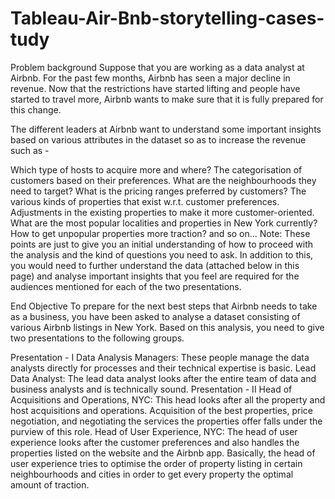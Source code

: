 # Tableau-Air-Bnb-storytelling-cases-tudy
Problem background
Suppose that you are working as a data analyst at Airbnb. For the past few months, Airbnb has seen a major decline in revenue. Now that the restrictions have started lifting and people have started to travel more, Airbnb wants to make sure that it is fully prepared for this change.

 

The different leaders at Airbnb want to understand some important insights based on various attributes in the dataset so as to increase the revenue such as -

Which type of hosts to acquire more and where?
The categorisation of customers based on their preferences.
What are the neighbourhoods they need to target?
What is the pricing ranges preferred by customers?
The various kinds of properties that exist w.r.t. customer preferences.
Adjustments in the existing properties to make it more customer-oriented.
What are the most popular localities and properties in New York currently?
How to get unpopular properties more traction? and so on...
Note: These points are just to give you an initial understanding of how to proceed with the analysis and the kind of questions you need to ask. In addition to this, you would need to further understand the data (attached below in this page) and analyse important insights that you feel are required for the audiences mentioned for each of the two presentations.

 

End Objective
To prepare for the next best steps that Airbnb needs to take as a business, you have been asked to analyse a dataset consisting of various Airbnb listings in New York. Based on this analysis, you need to give two presentations to the following groups.

Presentation - I
Data Analysis Managers: These people manage the data analysts directly for processes and their technical expertise is basic.
Lead Data Analyst: The lead data analyst looks after the entire team of data and business analysts and is technically sound.
Presentation - II
Head of Acquisitions and Operations, NYC: This head looks after all the property and host acquisitions and operations. Acquisition of the best properties, price negotiation, and negotiating the services the properties offer falls under the purview of this role.
Head of User Experience, NYC: The head of user experience looks after the customer preferences and also handles the properties listed on the website and the Airbnb app. Basically, the head of user experience tries to optimise the order of property listing in certain neighbourhoods and cities in order to get every property the optimal amount of traction.
